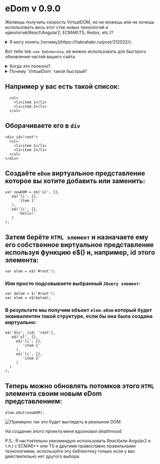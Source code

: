 # eDom v 0.9.0

Желаешь получить скорость VirtualDOM, но не можешь или не хочешь использовать весь этот стэк новых технологий и идеологий(React\Angular2, ECMA6\TS, Redux, etc.)?

<details> 
  <summary>Я могу понять [почему](https://habrahabr.ru/post/312022/):</summary>   
— Эй, я получил новый веб-проект, но, если честно, я не занимался веб-кодингом в течение нескольких лет, и я слышал, все немного поменялось. Ты же самый современный веб-разработчик, правда?

— Это теперь называется Front-End инженер, но да, я — именно он. Я работаю с вебом в 2016. Визуализации, музыкальные плееры, летающие дроны, которые играют в футбол, все что угодно. Я только что вернулся из JsConf и ReactConf, так что я знаю новейшие технологии для создания веб-приложений.

— Круто. Мне нужно создать страницу, которая отображает последние действия со стороны пользователей, так что мне просто нужно получить данные от REST и отобразить их в какой-то фильтруемой таблице, ну и обновлять её, если что-то изменится на сервере. Я думал, может быть, использовать JQuery для извлечения и отображения данных?

— О, Мой Бог! Нет! Никто больше не использует JQuery. Ты должен попробовать React: это — 2016!

— Интересно. Что такое React?

— Это — очень крутая библиотека, сделанная ребятами из Facebook. Она реально дает полный контроль и повышает производительность приложения, позволяя очень легко обрабатывать любые изменения представлений.

— Звучит заманчиво. Могу ли я использовать React для отображения данных с сервера?

— Ага, но сначала нужно добавить React и React DOM в виде библиотек.

— Подожди, почему две библиотеки?

— Ну, одна — это сама библиотека, а вторая — для манипулирования DOM, который ты теперь можешь описать в JSX.

— JSX? Что такое JSX?

— JSX — это просто расширение синтаксиса JavaScript, который выглядит очень похоже на XML. Это своего рода еще один способ описать DOM. Думай о нем, как об улучшенном HTML.

— Что случилось с HTML?

— Это 2016. Никто больше не пишет на сыром HTML.

— Ну хорошо. Если я добавляю эти две библиотеки, то я могу использовать React?

— Не совсем. Нужно добавить Babel, а затем можно использовать React.

— Другая библиотека? Что за Babel?

— О, Babel — это транспайлер, он позволяет ориентироваться на конкретные версии JavaScript, в то время как пишешь код в любой версии JavaScript. Тебе не обязательно добавлять Babel для того, чтобы писать на ReactJS, но если ты это не сделаешь, то ты застрял с ES5, ну а это 2016, ты должен кодить в ES2016+ как и все крутые чуваки.

— ES5? ES2016+? Я потерялся. Что за ES5 и ES2016+?

— ES5 означает ECMAScript 5. Это версия, на которую ориентируется большинство, поскольку она реализована в большинстве браузеров на сегодняшний день.

— ECMAScript?

— Да, знаешь стандарт JavaScript, который был основан в 1999 году после его первоначального выпуска в 1995 году? Тогда, когда JavaScript был назван LiveScript и только работал в Netscape Navigator. Это было очень запутано тогда, но, к счастью, теперь все ясно, и у нас есть 7 версий этой реализации.

— 7 версий. Серьезно. А ES5 и ES2016+ это?…

— Пятое и седьмое издание соответственно.

— Подожди, а что случилось с шестым?

— ES6? Да, каждое издание является надстройкой предыдущего, так что если ты используешь ES2016+, то ты используешь все функции предыдущих версий.

— Хорошо. А зачем использовать ES2016+ над ES6 тогда?

— Ну, ты можешь использовать ES6, но для интересных штук, типа async и await, тебе нужно использовать ES2016+. В противном случае ты застрял с ES6 генераторами и сопрограммами для блокировки асинхронных вызовов и нормального управления потоком.

— Я понятия не имею, что ты только что сказал, и все эти имена запутаны. Слушай, я просто хочу загрузить кучу данных с сервера, просто подключить JQuery из CDN и просто получить данные с помощью AJAX. Почему я не могу сделать это?

— Чувак, это 2016. Никто не использует JQuery больше, это заканчивается кучей запутанного кода. Все же это знают.

— Ясно. Так что моя альтернатива — это загрузить три библиотеки для извлечения данных и отображения таблицы HTML.

— Ну, ты включаешь эти три библиотеки, но связываешь их с менеджером модулей, чтобы загрузить только один файл.

— Понятно. А что за менеджер модулей?

— Определение зависит от окружающей среды, но для веба мы обычно подразумеваем все, что поддерживает модули AMD или CommonJS.

— Хорошооооо. А AMD и CommonJS это?…

— Определения. Есть куча способов, чтобы описать, как несколько библиотек и классов JavaScript должны взаимодействовать. Ты можешь написать несколько файлов JavaScript, определяющих API AMD или CommonJS, и использовать что-то вроде Browserify, чтобы связывать их.

— Хорошо, имеет смысл… наверное. А что такое Browserify?

— Это инструмент, который позволяет связать CommonJS описанния зависимостей для файлов, которые могут быть запущены в браузере. Он был создан, потому что большинство людей публикуют эти зависимости в NPM.

— NPM?

— Это очень большое общественное хранилище, где умные люди постят код и зависимости в виде модулей.

— Как CDN?

— На самом деле, нет. Это больше похоже на централизованную базу данных, где каждый желающий может опубликовать и скачать библиотеки, так что ты можешь использовать их локально для разработки, а затем загрузить их на CDN, если захочешь.

— О, как Bower!

— Да, но это 2016, сейчас никто больше не использует Bower.

— Хм, ясно… так мне нужно загрузить библиотеки из NPM?

— Да. Например, если ты хочешь использовать React, то загружаешь модуль React и импортируешь его в коде. Это можно сделать для почти каждой популярной библиотеки JavaScript.

— О, это как в Angular!

— Angular это слишком 2015. Но да. Angular тоже там есть, наряду с VueJS, RxJS и другими интересными библиотеками из 2016. Хочешь узнать о них?

— Давай придерживаться React, я уже узнал слишком много о нем. Так что, если мне нужно использовать React, я вытяну его из этого NPM, а затем использую Browserify?

— Да.

— Это кажется слишком сложным, чтобы просто взять кучу зависимостей и связать их вместе.

— Ага, именно поэтому ты используешь менеджер задач, типа как Grunt или Gulp, или Broccoli для автоматизации запуска Browserify. Ты даже можешь использовать Mimosa.

— Grunt? Gulp? Broccoli? Mimosa? Черт возьми, о чём мы говорим сейчас?

— Task менеджеры. Но они уже не такие крутые. Мы использовали их в стиле 2015 с Makefiles, но теперь мы перешли на Webpack.

— Makefiles? Я думал, что в основном это используется для C или C++ проектов.

— Ага, но, видимо, в вебе мы любим делать вещи сложными, а затем вернуться к основам. Мы делаем это типа каждый год. Ты подожди, через год или два мы еще запилим сборки (assemblies) в вебе.

— Пффф. Ты упомянул что-то под названием Webpack?

— Это другой менеджер модулей для браузера, в то же время он и своего рода Task менеджер. Это как улучшенная версия Browserify.

— ОК. А почему он лучше?

— Ну, может быть не лучше, но более гибкий в плане того, как зависимости связаны. Webpack позволяет использовать различные менеджеры модулей, а не только CommonJS. Например, родные модули ES6.

— Я очень запутался в этих CommonJS/ES6.

— Да все в этом запутались, но можешь больше не париться, потому что есть SystemJS.

— О, Боже, опять что-то-JS. Хорошо, а что это за SystemJS?

— Ну, в отличие от Browserify и WebPack 1.x, SystemJS представляет собой динамический модуль загрузчика, который позволяет связать несколько модулей в нескольких файлах, а не связывая их в один большой файл.

— Подожди, я думал, что мы хотели объединить наши библиотеки в один большой файл и загрузить его!

— Да, но из-за HTTP/2 несколько HTTP запросов на самом деле лучше.

— Стоять! Так чего же мы не можем просто добавить три оригинальные библиотеки для React?

— Ты, конечно, можешь добавить их в качестве внешних скриптов с CDN, но все равно нужно будет добавить Babel.

— Эх. И это плохо, не так ли?

— Да, придется включить полностью Babel-core, а это не будет эффективным для production. На production необходимо выполнить ряд предварительных задач, чтобы проект был полностью готов, а это ритуал, в сравнении с которым вызвать дьявола — это рецепт как сварить яйцо. Надо будет минимизировать файлы, сделать uglify, поиграться со стилями, подумать о загрузке скриптов…

— Понял, понял. Но если не скачивать библиотеки непосредственно с CDN, то как иначе?

— Я бы сделал транспайл из TypeScript с помощью комбо Webpack + SystemJS + Babel.

— TypeScript? Я думал, что мы пишем код на JavaScript!

— Typescript — это и есть JavaScript, или, лучше сказать, надмножество JavaScript. Более конкретно — JavaScript на версии ES6. Ну, та шестая версия, о которой мы говорили.

— Я думал, что ES2016+ — уже надмножество ES6! Почему нам сейчас нужен еще и TypeScript?

— Потому что это позволяет нам использовать JavaScript как типизированный язык и уменьшить количество ошибок во время выполнения. Это 2016, надо добавить некоторые типы в код на JavaScript.

— И TypeScript, очевидно, делает это.

— И Flow, хотя он проверяет только типы, в то время как TypeScript является надстройкой JavaScript, который нужно скомпилировать.

— Эээ… и Flow?

— Это — инструмент для проверки статической типизации, сделанный парнями из Facebook. Они написали его на OCaml, так как функциональное программирование является удивительно крутым.

— OCaml? Функциональное программирование?

— Ну это то, что сегодня юзают крутые пацаны, ну типа, знаешь, 2016. Функциональное программирование. Функции высокого порядка. Currying. Pure функции.

— Я понятия не имею, что это.

— Никто не понимает, в начале. Надо просто знать, что функциональное программирование лучше, чем объектно-ориентированное программирование, и это то, что мы должны использовать в 2016 году.

— Подожди, я учил ООП в универе, я думал, что это круто?

— Ну так было пока Oracle не купил Java. Я имею в виду, что ООП был хорош раньше, и его используют до сих пор, но теперь каждый понимает, что манипулировать состояниями эквивалентно пинанию младенцев, так что теперь все движется к immutable объектам и функциональному программированию. Ребята из Haskell уже 100 лет кричат об этом, и это я еще не упоминал Elm. Но, к счастью, в сети теперь у нас есть такие библиотеки, как Ramda, которые позволяют нам использовать функциональное программирование на простом JavaScript.

— Ты что, просто придумываешь имена? Что еще за Ramnda?

— Нет. Ramda. Как и Lambda. Ну, знаешь, библиотека Дэвида Чембера?

— Дэвида кого?

— Дэвида Чембера. Крутой чел. Один из авторов Ramda. Глянь еще работы Эрика Мейера, если серьезно относишься к изучению функционального программирования.

— А Эрик Мейер это?…

— Тоже функциональщик. Крутой чел. У него есть куча презентаций, где он в странной цветной футболке громит Agile. Еще глянь что делают Tj, Jash Kenas, Sindre Sorhus, Paul Irish, Addy Osmani…

— ОК. Притормози. Все это хорошо и прекрасно, но я думаю, что все это слишком сложно и ненужно для простой выборки данных и их отображения. Я уверен, что я не должен знать этих людей или все эти вещи, чтобы создать таблицу с динамическими данными. Давай вернемся к React. Как я могу извлечь данные с сервера в React?

— Ну, на самом деле для выборки данных не надо React, он отображает данные.

— О, черт. Так а что используется для выборки данных?

— Используй Fetch для получения данных с сервера.

— Использовать Fetch для выборки данных? Тот, кто называет эти вещи, нуждается в тезаурусе.

— О, да. Fetch это имя нативной реализации для выполнения XMLHttpRequests.

— О, AJAX.

— AJAX это просто запросы XMLHttpRequest. А Fetch позволяет делать AJAX на основе промисов, которые затем можно резолвить, чтобы избежать callback hell.

— Callback hell?

— Да. Каждый раз, когда выполняется асинхронный запрос, ты должен ждать его ответа, который заставляет добавить функцию внутри функции, которая называется пирамида callback hell.

— О, хорошо. А промисы решают эту проблему?

— Еще бы! Манипулируя коллбеками через промисы, ты можешь писать более понятный код, тестировать его, а также выполнять несколько одновременных запросов одновременно и ждать, пока все они отработают.

— И это можно сделать с помощью Fetch?

— Да, но только в некоторых браузерах, в противном случае необходимо включить Fetch polyfill или использовать Request, Bluebird или Axios.

— Сколько библиотек мне нужно знать, ради бога? Сколько из них?

— Это JavaScript. Тут тысячи библиотек, которые делают одно и то же. Мы знаем эти библиотеки. Наши библиотеки огрооооомные, а иногда мы добавляем картинки с Guy Fieri в них.

— Guy Fieri? Давай покончим с этим. Что эти Bluebird, Request и Axios делают?

— Это библиотеки для выполнения XMLHttpRequests, которые возвращают промисы.

— А методы AJAX JQuery не возвращают промисы?

— Мы больше не используем «J» в 2016. Просто используйте Fetch polyfill или Bluebird, Request или Axios. Затем управляй промисами с async, await и Бац!, у тебя правильный поток управления.

— Это третий раз, когда ты говоришь о await, но я понятия не имею, что это такое.

— Await позволяет блокировать асинхронный вызов, что позволяет лучше все контролировать во время получения данных и увеличивает читаемость кода. Это потрясающе, просто нужно, чтобы убедиться, что ты добавил stage-3 в Babel, или использовать синтаксис асинхронных функций и плагин transform-async-to-generator.

— Это безумие.

— Нет, безумие — что нужно перекомпилировать код TypeScript, а затем транспайлить его с Babel, чтобы использовать await.

— Шта!? Это не входит в TypeScript?

— Входит в следующей версии, но в версии 1.7 он только ES6, так что если хочешь использовать await в браузере, сначала нужно скомпилировать код TypeScript в ES6, а затем транспайлить с Babel в ES5.

— Я не знаю, что сказать.

— Слушай, это легко. Пиши весь код в TypeScript. Все модули, использующие Fetch компилируй в ES6, транспайль их с Babel с stage-3, и загружай с SystemJS. Если у тебя нет Fetch, используй polyfill, или Bluebird, Request или Axios, и обрабатывай промисы с await.

— У нас очень разные определения «легко». Так, с этим ритуалом я, наконец, получил данные и теперь я могу показать их с помощью React правильно?

— А приложение будет обрабатывать любые изменения состояния?

— Грр, я не думаю. Мне просто нужно отобразить данные.

— О, слава богу. В противном случае мне пришлось бы объяснить Flux и реализации, такие как Flummox, Alt, Fluxible. Хотя, если быть честным ты должен использовать Redux.

— Как же достали эти имена. Опять же, мне просто нужно отобразить данные.

— А, если просто отобразить данные, не надо начинать с React. Можно взять движок шаблонов.

— Ты шутишь, что ли? Думаешь, это смешно?

— Да я просто объяснил, что ты мог бы использовать.

— Стоп. Просто остановись.

— Я имею в виду, даже если просто использовать шаблонизатор, я бы все равно использовал комбо TypeScript + SystemJS + Babel на твоем месте.

— Мне нужно отобразить данные на странице, а не выполнить оригинальный фаталити Sub Zero из Мортал Комбат. Просто скажи мне, какой движок шаблонов использовать.

— Их много, с каким ты знаком?

— Уф, не могу вспомнить название. Это было давно.

— jTemplates? jQote? PURE?

— Не то. Еще один?

— Transparency? JSRender? MarkupJS? KnockoutJS?

— Другой

— PlatesJS? JQuery-tmpl? Handlebars? Некоторые люди до сих пор используют его.

— Может быть. А есть что-то похожее на последний?

— Mustache, underscore? Я думаю, что теперь даже у lodash есть шаблонизатор, но это своего рода 2014.

— Грр… возможно он был поновее.

— Jade? DustJS?

— Нет.

— DotJS? EJS?

— Нет.

— Nunjucks? ЕСТ?

— Нет.

— Чувак, никто не любит синтаксис CoffeeScript в любом случае. Jade?

— Нет, ты уже сказал Jade.

— Ну я имел в виду Pug. Я имел в виду Jade. Я имею в виду, Jade теперь Pug.

— Пф. Нет. Не помню. Какой из них ты бы использовал?

— Наверное, нативный ES6 template strings.

— Дай угадаю. Это требует ES6.

— Да.

— Который, в зависимости от того, какой браузер я использую требует Babel.

— Да.

— Который, если я хочу включить без добавления всей библиотеки, нужно, загрузить в качестве модуля NPM.

— Да.

— Который, требует Browserify или Wepback, или, скорее всего, SystemJS.

— Да.

— Который, если это не Webpack, в идеале должен управляться Task runner-ом.

— Да.

— Но, так как я должен использовать функциональное программирование и типизированные языки, я в первую очередь должен предварительно скомпилировать TypeScript или добавить этот Flow.

— Да.

— А потом отправить это на обработку в Babel, если я хочу использовать await.

— Да.

— Так что я могу затем использовать Fetch, промисы и управление потоком и всю эту магию.

— Только не забудь polyfill Fetch, если он не поддерживается, Safari до сих пор не может справиться с этим.

— Знаешь что. Я думаю, мы закончим здесь. На самом деле, я думаю, я закончил. Я закончил с этим вебом и с JavaScript в целом.

— Хорошо, через несколько лет мы все будем кодить в Elm или WebAssembly.

— Я просто хочу вернуться к бэкэнду. Я не могу справиться со всеми этими изменениями, версиями, изданиями, компиляторами и транспайлерами. Сообщество JavaScript безумно, если оно думает, что кто-то может идти в ногу с этим.

— Понятно. Тебе тогда надо попробовать сообщество Python.

— Почему?

— Слышал о Python 3?
</details>

Вот тебе `5KB-ная библиотека`, её можно использовать для быстрого обновления частей вашего сайта.

<details> 
  <summary>Когда это полезно?</summary>   
  VirtualDOM хорошо помогает когда вам приходится заменять множество данных на сайте заключенных в похожу верстку.
  с eDom вы можете изменять тексты, классы, src, href и другие атрибуты без замены самих HTML элементов если этого не требуется(но заменит и их если требуется).
</details>

<details>
  <summary>Почему `VirtualDom` такой быстрый?</summary>
Потому что он не меняет `HTML` элементы когда для этого нет необходимости. 

Например как на картинке ниже: если вам надо заменить элемент списка `<li>` на похожий но с другими данными, он просто заменит эти данные.

![Как eDom работает?](https://github.com/artskar/eDom/blob/master/eDom-demo.gif?raw=true)
</details>

## Например у вас есть такой список:
```
  <ul>
    <li>item 1</li>
    <li>item 2</li>
  </ul>
```
## Оборачиваете его в `div`
```
<div id="root">
  <ul>
    <li>item 1</li>
    <li>item 2</li>
  </ul>
</div>
```

## Создаёте `eDom` виртуальное представление которое вы хотите добавить или заменить:
```
var newDOM = e$('ul', {}, 
   e$('li', {}, 
      'item 1'
   ),
   e$('li', {}, 
      'hello!'
   )
);
```

## Затем берёте `HTML элемент` и назначаете ему его собственное виртуальное представление используя функцию e$() и, например, id этого элемента:
```
var elem = e$('#root');
```
### Или просто подсовываете выбранный `JQuery элемент`:
```
var $elem = $('#root');
var elem = e$($elem);
```
### В результате мы получим объект `elem.eDom` который будет эквивалентен такой структуре, если бы она была создана виртуально:
```
e$('div', {id: 'root'}, 
   e$('ul', {}, 
     e$('li', {}, 
        'item 1'
     ),
     e$('li', {}, 
        'item 2'
     )
  )
);
```

## Теперь можно обновлять потомков этого `HTML` элемента своим новым eDom представлением:
```
elem.eOut(newDOM);
```

![Примерно так это будет выглядеть в реальном DOM](https://cdn-images-1.medium.com/max/800/1*e1s_Zc_fVxL3i0un2ZNEtg.gif)

На создание этого проекта меня вдохновил deathmood

P.S.: Я настоятельно рекомендую использовать React(или Angular2 и т.п.) с ECMA6++ или TS и другими православно правильными технологиями, используйте эту библиотеку только если у вас действительно нет другого выбора.
